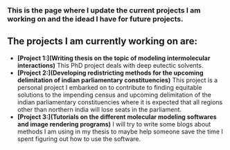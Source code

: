 ### This is the page where I update the current projects I am working on and the idead I have for future projects.
## The projects I am currently working on are:
- **[Project 1:](Writing thesis on the topic of modeling intermolecular interactions)** This PhD project deals with deep eutectic solvents.
- **[Project 2:](Developing redistricting methods for the upcoming delimitation of indian parliamentary constituencies)** This project is a personal project I embarked on to contribute to finding equitable solutions to the impending census and upcoming delimitation of the indian parliamentary constituencies where it is expected that all regions other than northern india will lose seats in the parliament.
- **[Project 3:](Tutorials on the different molecular modeling softwares and image rendering programs)** I will try to write some blogs about methods I am using in my thesis to maybe help someone save the time I spent figuring out how to use the software.